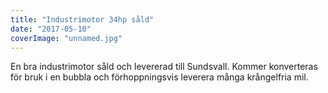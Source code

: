 ```yaml
---
title: "Industrimotor 34hp såld"
date: "2017-05-10"
coverImage: "unnamed.jpg"
---
```


En bra industrimotor såld och levererad till Sundsvall. Kommer konverteras för bruk i en bubbla och förhoppningsvis leverera många krångelfria mil.

